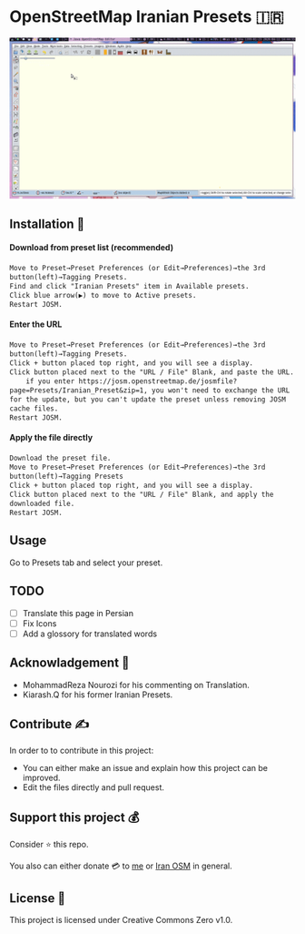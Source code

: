 # OpenStreetMap Iranian Presets 🇮🇷
![preview](doc/preview.gif)

## Installation :construction:
#### Download from preset list (recommended)

    Move to Preset→Preset Preferences (or Edit→Preferences)→the 3rd button(left)→Tagging Presets.
    Find and click "Iranian Presets" item in Available presets.
    Click blue arrow(▶) to move to Active presets.
    Restart JOSM.


#### Enter the URL
    Move to Preset→Preset Preferences (or Edit→Preferences)→the 3rd button(left)→Tagging Presets.
    Click + button placed top right, and you will see a display.
    Click button placed next to the "URL / File" Blank, and paste the URL.
        if you enter https://josm.openstreetmap.de/josmfile?page=Presets/Iranian_Preset&zip=1, you won't need to exchange the URL for the update, but you can't update the preset unless removing JOSM cache files.
    Restart JOSM.

#### Apply the file directly

    Download the preset file.
    Move to Preset→Preset Preferences (or Edit→Preferences)→the 3rd button(left)→Tagging Presets
    Click + button placed top right, and you will see a display.
    Click button placed next to the "URL / File" Blank, and apply the downloaded file.
    Restart JOSM.

## Usage
Go to Presets tab and select your preset.

## TODO
- [ ] Translate this page in Persian
- [ ] Fix Icons
- [ ] Add a glossory for translated words

## Acknowladgement 🤝
- MohammadReza Nourozi for his commenting on Translation.
- Kiarash.Q for his former Iranian Presets.
  
## Contribute ✍
In order to to contribute in this project:
- You can either make an issue and explain how this project can be improved.
- Edit the files directly and pull request.
  
## Support this project 💰
Consider :star: this repo.

You also can either donate :credit_card: to [me](https://zarinp.al/@simplyebi) or [Iran OSM](https://donate.osmiran.ir/) in general.

## License :page_facing_up:
This project is licensed under Creative Commons Zero v1.0.

